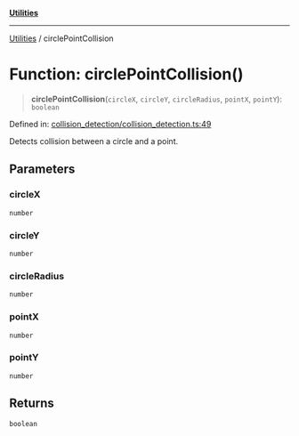 [**Utilities**](../README.md)

***

[Utilities](../README.md) / circlePointCollision

# Function: circlePointCollision()

> **circlePointCollision**(`circleX`, `circleY`, `circleRadius`, `pointX`, `pointY`): `boolean`

Defined in: [collision\_detection/collision\_detection.ts:49](https://github.com/noobiept/utilities/blob/fa81d9116003a677f25866bee864bc30213a9352/source/collision_detection/collision_detection.ts#L49)

Detects collision between a circle and a point.

## Parameters

### circleX

`number`

### circleY

`number`

### circleRadius

`number`

### pointX

`number`

### pointY

`number`

## Returns

`boolean`
